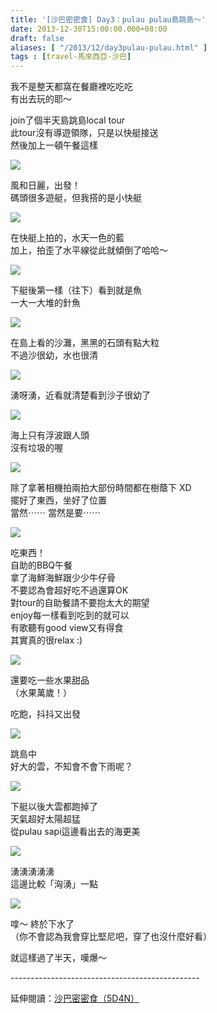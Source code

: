```yaml
---
title: '[沙巴密密食] Day3：pulau pulau島跳島～'
date: 2013-12-30T15:00:00.000+08:00
draft: false
aliases: [ "/2013/12/day3pulau-pulau.html" ]
tags : [travel-馬來西亞-沙巴]
---
```


我不是整天都窩在餐廳裡吃吃吃  
有出去玩的耶～   
  
join了個半天島跳島local tour  
此tour沒有導遊領隊，只是以快艇接送  
然後加上一頓午餐這樣  

![](/images/sabah3b.jpg)

風和日麗，出發！  
碼頭很多遊艇，但我搭的是小快艇  

![](/images/sabah3b1.jpg)

在快艇上拍的，水天一色的藍  
加上，拍歪了水平線從此就傾倒了哈哈～  

![](/images/sabah3b2.jpg)

下艇後第一樣（往下）看到就是魚  
一大一大堆的針魚  

![](/images/sabah3b3.jpg)

在島上看的沙灘，黑黑的石頭有點大粒  
不過沙很幼，水也很清  

![](/images/sabah3b4.jpg)

湧呀湧，近看就清楚看到沙子很幼了  

![](/images/sabah3b5.jpg)

海上只有浮波跟人頭  
沒有垃圾的喔  

![](/images/sabah3b6.jpg)

除了拿著相機拍兩拍大部份時間都在樹蔭下 XD  
擺好了東西，坐好了位置  
當然⋯⋯ 當然是要⋯⋯  

![](/images/sabah3b7.jpg)

吃東西！  
自助的BBQ午餐  
拿了海鮮海鮮跟少少牛仔骨  
不要認為會超好吃不過還算OK  
對tour的自助餐請不要抱太大的期望  
enjoy每一樣看到吃到的就可以  
有歌聽有good view又有得食  
其實真的很relax :)  

![](/images/sabah3b8.jpg)

還要吃一些水果甜品  
（水果萬歲！）  
  
吃飽，抖抖又出發  

![](/images/sabah3b9.jpg)

跳島中  
好大的雲，不知會不會下雨呢？  

![](/images/sabah3b10.jpg)

下艇以後大雲都跑掉了  
天氣超好太陽超猛  
從pulau sapi這邊看出去的海更美  

![](/images/sabah3b11.jpg)

湧湧湧湧湧  
這邊比較「洶湧」一點  

![](/images/sabah3b12.jpg)

嗱～ 終於下水了  
（你不會認為我會穿比堅尼吧，穿了也沒什麼好看）  
  
  
  
  
  
  
就這樣過了半天，嘆爆～  
  
\-----------------------------------------------  
  
延伸閱讀：[沙巴密密食（5D4N）](https://hidie.net/sabah5d4n/)
